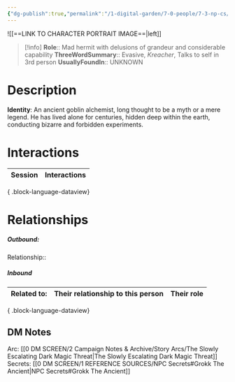```yaml
---
{"dg-publish":true,"permalink":"/1-digital-garden/7-0-people/7-3-np-cs/grokk-the-ancient/","tags":["#person","dark-forces","goblin","wider-world","magical-being","#secret"]}
---
```


![[==LINK TO CHARACTER PORTRAIT IMAGE==\|left]]
>[!info] 
>**Role**:: Mad hermit with delusions of grandeur and considerable capability
>**ThreeWordSummary**:: Evasive, *Kreacher*, Talks to self in 3rd person 
>**UsuallyFoundIn**:: UNKNOWN

# Description

 **Identity**: An ancient goblin alchemist, long thought to be a myth or a mere legend. He has lived alone for centuries, hidden deep within the earth, conducting bizarre and forbidden experiments.
 
# Interactions

| Session | Interactions |
| ------- | ------------ |

{ .block-language-dataview}

# Relationships
##### Outbound:
Relationship::

##### Inbound
| Related to: | Their relationship to this person | Their role |
| ----------- | --------------------------------- | ---------- |

{ .block-language-dataview}







## DM Notes

Arc: [[0 DM SCREEN/2 Campaign Notes & Archive/Story Arcs/The Slowly Escalating Dark Magic Threat\|The Slowly Escalating Dark Magic Threat]]
Secrets: [[0 DM SCREEN/1 REFERENCE SOURCES/NPC Secrets#Grokk The Ancient\|NPC Secrets#Grokk The Ancient]]
